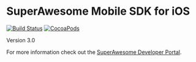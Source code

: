 SuperAwesome Mobile SDK for iOS
===============================

[![Build Status](https://travis-ci.org/SuperAwesomeLTD/sa-mobile-sdk-ios.svg)](https://travis-ci.org/SuperAwesomeLTD/sa-mobile-sdk-ios)
[![CocoaPods](https://img.shields.io/cocoapods/v/SuperAwesome.svg?style=flat)](http://cocoapods.org/?q=name%3Asuperawesome)

Version 3.0

For more information check out the [SuperAwesome Developer Portal](http://developers.superawesome.tv/docs/iossdk).
